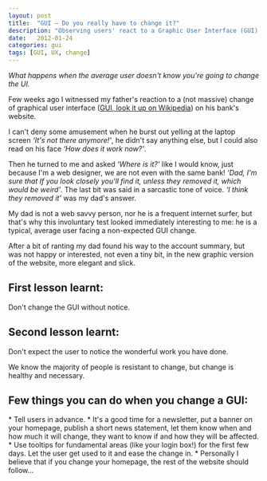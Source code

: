 ```yaml
---
layout: post
title:  "GUI – Do you really have to change it?"
description: "Observing users' react to a Graphic User Interface (GUI) change and learnt lessons."
date:   2012-01-24
categories: gui
tags: [GUI, UX, change]
---
```


_What happens when the average user doesn't know you're going to change the UI._

Few weeks ago I witnessed my father's reaction to a (not massive) change of graphical user interface (<a href="http://en.wikipedia.org/wiki/Graphical_user_interface">GUI, look it up on Wikipedia</a>) on his bank's website.

I can't deny some amusement when he burst out yelling at the laptop screen _‘It's not there anymore!'_, he didn't say anything else, but I could also read on his face _‘How does it work now?'_.

Then he turned to me and asked _‘Where is it?'_ like I would know, just because I'm a web designer, we are not even with the same bank!
_‘Dad, I'm sure that If you look closely you'll find it, unless they removed it, which would be weird'_. The last bit was said in a sarcastic tone of voice.
_‘I think they removed it'_ was my dad's answer.

My dad is not a web savvy person, nor he is a frequent internet surfer, but that's why this involuntary test looked immediately interesting to me: he is a typical, average user facing a non-expected GUI change.

After a bit of ranting my dad found his way to the account summary, but was not happy or interested, not even a tiny bit, in the new graphic version of the website, more elegant and slick.

<h2>First lesson learnt:</h2>
Don't change the GUI without notice.

<h2>Second lesson learnt:</h2>
Don't expect the user to notice the wonderful work you have done.

We know the majority of people is resistant to change, but change is healthy and necessary.

<h2>Few things you can do when you change a GUI:</h2>
* Tell users in advance.
* It's a good time for a newsletter, put a banner on your homepage, publish a short news statement, let them know when and how much it will change, they want to know if and how they will be affected.
* Use tooltips for fundamental areas (like your login box!) for the first few days. Let the user get used to it and ease the change in.
* Personally I believe that if you change your homepage, the rest of the website should follow...